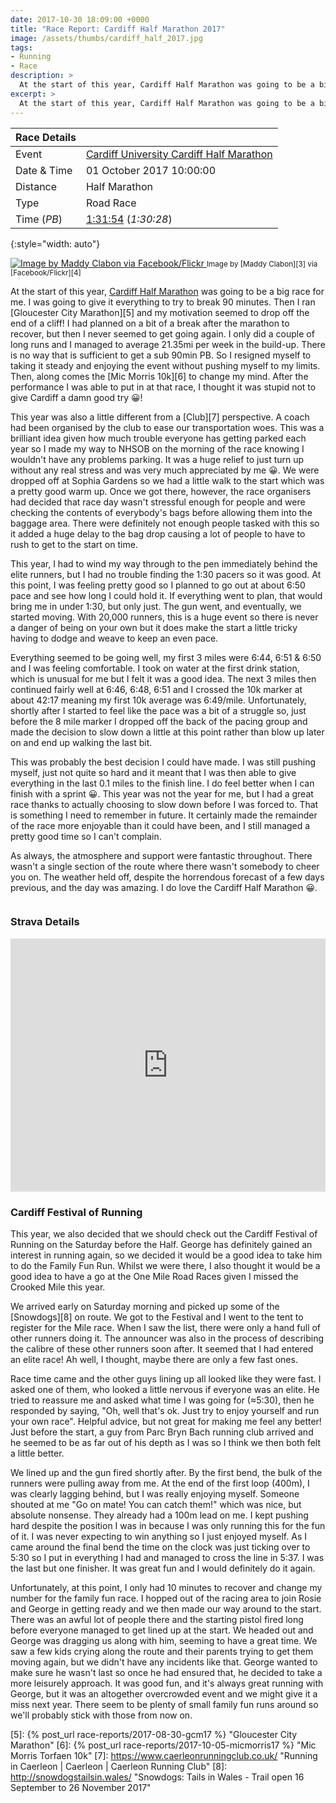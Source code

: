 ```yaml
---
date: 2017-10-30 18:09:00 +0000
title: "Race Report: Cardiff Half Marathon 2017"
image: /assets/thumbs/cardiff_half_2017.jpg
tags:
- Running
- Race
description: >
  At the start of this year, Cardiff Half Marathon was going to be a big race for me. I was going to give it everything to try to break 90 minutes. Then I ran Gloucester City Marathon and my motivation seemed to drop off the end of a cliff! I had planned on a bit of a break after the marathon to recover, but then I never seemed to get going again. I only did a couple of long runs and I managed to average 21.35mi per week in the build-up. There is no way that is sufficient to get a sub 90min PB. So I resigned myself to taking it steady and enjoying the event without pushing myself to my limits. Then, along comes the Mic Morris 10k to change my mind. After the performance I was able to put in at that race, I thought it was stupid not to give Cardiff a damn good try!
excerpt: >
  At the start of this year, Cardiff Half Marathon was going to be a big race for me. I was going to give it everything to try to break 90 minutes. Then I ran Gloucester City Marathon and my motivation seemed to drop off the end of a cliff! I had planned on a bit of a break after the marathon to recover, but then I never seemed to get going again. I only did a couple of long runs and I managed to average 21.35mi per week in the build-up. There is no way that is sufficient to get a sub 90min PB. So I resigned myself to taking it steady and enjoying the event without pushing myself to my limits. Then, along comes the Mic Morris 10k to change my mind. After the performance I was able to put in at that race, I thought it was stupid not to give Cardiff a damn good try!
---
```


| Race Details |                                               |
|--------------|-----------------------------------------------|
| Event        | [Cardiff University Cardiff Half Marathon][1] |
| Date & Time  | 01 October 2017 10:00:00                      |
| Distance     | Half Marathon                                 |
| Type         | Road Race                                     |
| Time (_PB_)  | [1:31:54][2] (_1:30:28_)                      |
{:style="width: auto"}

<div class='flickr image alignright'>
<span>
  <a title='Image by Maddy Clabon via Facebook/Flickr' href='https://c1.staticflickr.com/5/4500/37403659626_ea9402a5d6_o.jpg' class='image'>
    <img src='https://c1.staticflickr.com/5/4500/37403659626_5527566956_n.jpg' alt='Image by Maddy Clabon via Facebook/Flickr' />
  </a>
  <a title='View on Flickr' href='https://www.flickr.com/photos/149739988@N02/37403659626/' class='flickrlink'> </a>
</span>
<small class='aligncentre' markdown='1'>Image by [Maddy Clabon][3] via [Facebook/Flickr][4]</small>
</div>

At the start of this year, [Cardiff Half Marathon][1] was going to be a big race for me. I was going to give it everything to try to break 90 minutes. Then I ran [Gloucester City Marathon][5] and my motivation seemed to drop off the end of a cliff! I had planned on a bit of a break after the marathon to recover, but then I never seemed to get going again. I only did a couple of long runs and I managed to average 21.35mi per week in the build-up. There is no way that is sufficient to get a sub 90min PB. So I resigned myself to taking it steady and enjoying the event without pushing myself to my limits. Then, along comes the [Mic Morris 10k][6] to change my mind. After the performance I was able to put in at that race, I thought it was stupid not to give Cardiff a damn good try :grinning:!

This year was also a little different from a [Club][7] perspective. A coach had been organised by the club to ease our transportation woes. This was a brilliant idea given how much trouble everyone has getting parked each year so I made my way to NHSOB on the morning of the race knowing I wouldn't have any problems parking. It was a huge relief to just turn up without any real stress and was very much appreciated by me :grinning:. We were dropped off at Sophia Gardens so we had a little walk to the start which was a pretty good warm up. Once we got there, however, the race organisers had decided that race day wasn't stressful enough for people and were checking the contents of everybody's bags before allowing them into the baggage area. There were definitely not enough people tasked with this so it added a huge delay to the bag drop causing a lot of people to have to rush to get to the start on time.

This year, I had to wind my way through to the pen immediately behind the elite runners, but I had no trouble finding the 1:30 pacers so it was good. At this point, I was feeling pretty good so I planned to go out at about 6:50 pace and see how long I could hold it. If everything went to plan, that would bring me in under 1:30, but only just. The gun went, and eventually, we started moving. With 20,000 runners, this is a huge event so there is never a danger of being on your own but it does make the start a little tricky having to dodge and weave to keep an even pace.

Everything seemed to be going well, my first 3 miles were 6:44, 6:51 & 6:50 and I was feeling comfortable. I took on water at the first drink station, which is unusual for me but I felt it was a good idea. The next 3 miles then continued fairly well at 6:46, 6:48, 6:51 and I crossed the 10k marker at about 42:17 meaning my first 10k average was 6:49/mile. Unfortunately, shortly after I started to feel like the pace was a bit of a struggle so, just before the 8 mile marker I dropped off the back of the pacing group and made the decision to slow down a little at this point rather than blow up later on and end up walking the last bit.

This was probably the best decision I could have made. I was still pushing myself, just not quite so hard and it meant that I was then able to give everything in the last 0.1 miles to the finish line. I do feel better when I can finish with a sprint :grinning:. This year was not the year for me, but I had a great race thanks to actually choosing to slow down before I was forced to. That is something I need to remember in future. It certainly made the remainder of the race more enjoyable than it could have been, and I still managed a pretty good time so I can't complain.

As always, the atmosphere and support were fantastic throughout. There wasn't a single section of the route where there wasn't somebody to cheer you on. The weather held off, despite the horrendous forecast of a few days previous, and the day was amazing. I do love the Cardiff Half Marathon :grinning:.

<div class="flickr image aligncentre"><span><a title="" href="http://farm5.static.flickr.com/4423/37420250322_3b91785f96_b.jpg" class="image"><img src="http://farm5.static.flickr.com/4423/37420250322_3b91785f96_z.jpg" alt=""></a><a title="View on Flickr" href="https://www.flickr.com/photos/149739988@N02/37420250322/" class="flickrlink"> </a></span></div>
<div class="flickr image aligncentre"><span><a title="" href="http://farm5.static.flickr.com/4499/36781293243_00850b7af1_b.jpg" class="image"><img src="http://farm5.static.flickr.com/4499/36781293243_00850b7af1_z.jpg" alt=""></a><a title="View on Flickr" href="https://www.flickr.com/photos/149739988@N02/36781293243/" class="flickrlink"> </a></span></div>

### Strava Details

<iframe height='405' width='100%' frameborder='0' allowtransparency='true' scrolling='no'
  src='https://www.strava.com/activities/1210292642/embed/d241d471391ae532df07e067d7a8e889d76cceb5'>
</iframe>

### Cardiff Festival of Running

This year, we also decided that we should check out the Cardiff Festival of Running on the Saturday before the Half. George has definitely gained an interest in running again, so we decided it would be a good idea to take him to do the Family Fun Run. Whilst we were there, I also thought it would be a good idea to have a go at the One Mile Road Races given I missed the Crooked Mile this year.

We arrived early on Saturday morning and picked up some of the [Snowdogs][8] on route. We got to the Festival and I went to the tent to register for the Mile race. When I saw the list, there were only a hand full of other runners doing it. The announcer was also in the process of describing the calibre of these other runners soon after. It seemed that I had entered an elite race! Ah well, I thought, maybe there are only a few fast ones.

Race time came and the other guys lining up all looked like they were fast. I asked one of them, who looked a little nervous if everyone was an elite. He tried to reassure me and asked what time I was going for (&asymp;5:30), then he responded by saying, "Oh, well that's ok. Just try to enjoy yourself and run your own race". Helpful advice, but not great for making me feel any better! Just before the start, a guy from Parc Bryn Bach running club arrived and he seemed to be as far out of his depth as I was so I think we then both felt a little better.

We lined up and the gun fired shortly after. By the first bend, the bulk of the runners were pulling away from me. At the end of the first loop (400m), I was clearly lagging behind, but I was really enjoying myself. Someone shouted at me "Go on mate! You can catch them!" which was nice, but absolute nonsense. They already had a 100m lead on me. I kept pushing hard despite the position I was in because I was only running this for the fun of it. I was never expecting to win anything so I just enjoyed myself. As I came around the final bend the time on the clock was just ticking over to 5:30 so I put in everything I had and managed to cross the line in 5:37. I was the last but one finisher. It was great fun and I would definitely do it again.

Unfortunately, at this point, I only had 10 minutes to recover and change my number for the family fun race. I hopped out of the racing area to join Rosie and George in getting ready and we then made our way around to the start. There was an awful lot of people there and the starting pistol fired long before everyone managed to get lined up at the start. We headed out and George was dragging us along with him, seeming to have a great time. We saw a few kids crying along the route and their parents trying to get them moving again, but we didn't have any incidents like that. George wanted to make sure he wasn't last so once he had ensured that, he decided to take a more leisurely approach. It was good fun, and it's always great running with George, but it was an altogether overcrowded event and we might give it a miss next year. There seem to be plenty of small family fun runs around so we'll probably stick with those from now on.

[1]: http://www.cardiffhalfmarathon.co.uk/ "Home - Cardiff Half Marathon"
[2]: http://tdleventservices.co.uk/race-results.php?event=2776&club=CAERLEON+RUNNING+CLUB "Results for Caerleon Running Club Runners"
[3]: https://www.facebook.com/ruby.clabon "Maddy Clabon"
[4]: https://www.flickr.com/photos/149739988@N02/ "Caerleon Running Club"
[5]: {% post_url race-reports/2017-08-30-gcm17 %} "Gloucester City Marathon"
[6]: {% post_url race-reports/2017-10-05-micmorris17 %} "Mic Morris Torfaen 10k"
[7]: https://www.caerleonrunningclub.co.uk/ "Running in Caerleon | Caerleon | Caerleon Running Club"
[8]: http://snowdogstailsin.wales/ "Snowdogs: Tails in Wales - Trail open 16 September to 26 November 2017"
